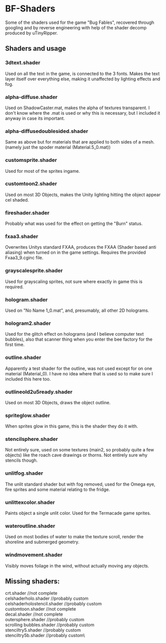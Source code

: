 # BF-Shaders
Some of the shaders used for the game "Bug Fables", recovered through googling and by reverse engineering with help of the shader decomp produced by uTinyRipper.
## Shaders and usage
### 3dtext.shader
Used on all the text in the game, is connected to the 3 fonts. Makes the text layer itself over everything else, making it unaffected by lighting effects and fog.
### alpha-diffuse.shader
Used on ShadowCaster.mat, makes the alpha of textures transparent. I don't know where the .mat is used or why this is necessary, but I included it anyway in case its important.
### alpha-diffusedoublesided.shader
Same as above but for materials that are applied to both sides of a mesh. (namely just the spoder material (Material.5_0.mat))
### customsprite.shader
Used for most of the sprites ingame.
### customtoon2.shader
Used on most 3D Objects, makes the Unity lighting hitting the object appear cel shaded.
### fireshader.shader
Probably what was used for the effect on getting the "Burn" status.
### fxaa3.shader
Overwrites Unitys standard FXAA, produces the FXAA (Shader based anti aliasing) when turned on in the game settings. Requires the provided Fxaa3_9.cginc file.
### grayscalesprite.shader
Used for grayscaling sprites, not sure where exactly in game this is required.
### hologram.shader
Used on "No Name 1_0.mat", and, presumably, all other 2D holograms.
### hologram2.shader
Used for the glitch effect on holograms (and I believe computer text bubbles), also that scanner thing when you enter the bee factory for the first time.
### outline.shader
Apparently a test shader for the outline, was not used except for on one material (Material_0). I have no idea where that is used so to make sure I included this here too.
### outlineold2u5ready.shader
Used on most 3D Objects, draws the object outline.
### spriteglow.shader
When sprites glow in this game, this is the shader they do it with.
### stencilsphere.shader
Not entirely sure, used on some textures (main2, so probably quite a few objects) like the roach cave drawings or thorns. Not entirely sure why stencils though.
### unlitfog.shader
The unlit standard shader but with fog removed, used for the Omega eye, fire sprites and some material relating to the fridge.
### unlittexcolor.shader
Paints object a single unlit color. Used for the Termacade game sprites.
### wateroutline.shader
Used on most bodies of water to make the texture scroll, render the shoreline and submerged geometry.
### windmovement.shader
Visibly moves foilage in the wind, without actually moving any objects.

## Missing shaders:
crt.shader						//not complete\
celshaderholo.shader			//probably custom\
celshaderholostencil.shader		//probably custom\
customtoon.shader				//not complete\
decal.shader					//not complete\
outersphere.shader				//probably custom\
scrolling bubbles.shader		//probably custom\
stenciltry5.shader				//probably custom\
stenciltry5b.shader				//probably custom\
